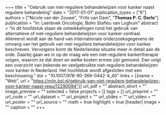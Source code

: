 +++
title = "Gebruik van niet-reguliere behandelwijzen voor kanker naast reguliere behandeling"
date = "2017-01-01"
publication_types = ["6"]
authors = ["Nicole van der Zouwe", "Frits van Dam", "**Thomas P. C. Dorlo**"]
publication = "In: Leerboek Oncologie, Bohn Stafleu van Loghum"
abstract = "In dit hoofdstuk staan de ontwikkelingen rond het gebruik van alternatieve of niet-reguliere behandelwijzen voor kanker centraal. Allereerst wordt aan de hand van internationale onderzoeksgegevens de omvang van het gebruik van niet-reguliere behandelwijzen voor kanker beschreven. Vervolgens komt de Nederlandse situatie meer in detail aan de orde. Daarbij gaan we in op de vraag wie een niet-reguliere kankertherapie volgen, waarom ze dat doen en welke kosten ermee zijn gemoeid. Dan volgt een overzicht van bekende en veelgebruikte niet-reguliere behandelwijzen voor kanker in Nederland. Het hoofdstuk wordt afgesloten met een beschouwing."
doi = "10.1007/978-90-368-0442-4_40"
links = [{name = "Web", url = "https://mijn.bsl.nl/gebruik-van-niet-reguliere-behandelwijzen-voor-kanker-naast-regu/12290094"}]
url_pdf = ""
abstract_short = ""
image_preview = ""
selected = false
projects = []
tags = []
url_preprint = ""
url_code = ""
url_dataset = ""
url_project = ""
url_slides = ""
url_video = ""
url_poster = ""
url_source = ""
math = true
highlight = true
[header]
image = ""
caption = ""
+++

